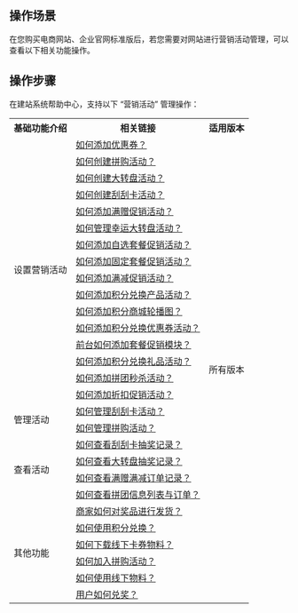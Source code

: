 ## 操作场景
在您购买电商网站、企业官网标准版后，若您需要对网站进行营销活动管理，可以查看以下相关功能操作。

## 操作步骤
在建站系统帮助中心，支持以下 “营销活动” 管理操作：

<table>
<tr>
<th>基础功能介绍</th>
<th>相关链接</th>
<th>适用版本</th>
</tr>
<tr>
<td  rowspan="16">设置营销活动</td>
<td><a href="https://admin.site.my-qcloud.com/xi/help?id=1272
">如何添加优惠券？</a></td>
<td  rowspan="32">所有版本</td>
</tr>
<tr>
<td><a href="https://admin.site.my-qcloud.com/xi/help?id=1544
">如何创建拼购活动？</a></td>
</tr>
<tr>
<td><a href="https://admin.site.my-qcloud.com/xi/help?id=1213
">如何创建大转盘活动？</a></td>
</tr>
<tr>
<td><a href="https://admin.site.my-qcloud.com/xi/help?id=1535
">如何创建刮刮卡活动？</a></td>
</tr>
<tr>
<td><a href="https://admin.site.my-qcloud.com/xi/help?id=1071
">如何添加满赠促销活动？</a></td>
</tr>
<tr>
<td><a href="https://admin.site.my-qcloud.com/xi/help?id=1214
">如何管理幸运大转盘活动？</a></td>
</tr>
<tr>
<td><a href="https://admin.site.my-qcloud.com/xi/help?id=1076
">如何添加自选套餐促销活动？</a></td>
</tr>
<tr>
<td><a href="https://admin.site.my-qcloud.com/xi/help?id=1081
">如何添加固定套餐促销活动？</a></td>
</tr>
<tr>
<td><a href="https://admin.site.my-qcloud.com/xi/help?id=1070
">如何添加满减促销活动？</a></td>
</tr>
<tr>
<td><a href="https://admin.site.my-qcloud.com/xi/help?id=1517
">如何添加积分兑换产品活动？</a></td>
</tr>
<tr>
<td><a href="https://admin.site.my-qcloud.com/xi/help?id=1519
">如何添加积分商城轮播图？</a></td>
</tr>
<tr>
<td><a href="https://admin.site.my-qcloud.com/xi/help?id=1520
">如何添加积分兑换优惠券活动？</a></td>
</tr>
<tr>
<td><a href="https://admin.site.my-qcloud.com/xi/help?id=1542
">前台如何添加套餐促销模块？</a></td>
</tr>
<tr>
<td><a href="https://admin.site.my-qcloud.com/xi/help?id=1522
">如何添加积分兑换礼品活动？</a></td>
</tr>
<tr>
<td><a href="https://admin.site.my-qcloud.com/xi/help?id=1211
">如何添加拼团秒杀活动？</a></td>
</tr>
<tr>
<td><a href="https://admin.site.my-qcloud.com/xi/help?id=1072
">如何添加折扣促销活动？</a></td>
</tr>
<tr>
<td  rowspan="2">管理活动</td>
<td><a href="https://admin.site.my-qcloud.com/xi/help?id=1536
">如何管理刮刮卡活动？</a></td>
</tr>
<tr>
<td><a href="https://admin.site.my-qcloud.com/xi/help?id=1547
">如何管理拼购活动？</a></td>
</tr>
<tr>
<td  rowspan="4">查看活动</td>
<td><a href="https://admin.site.my-qcloud.com/xi/help?id=1537
">如何查看刮刮卡抽奖记录？</a></td>
</tr>
<tr>
<td><a href="https://admin.site.my-qcloud.com/xi/help?id=1034
">如何查看大转盘抽奖记录？</a></td>
</tr>
<tr>
<td><a href="https://admin.site.my-qcloud.com/xi/help?id=1541
">如何查看满赠满减订单记录？</a></td>
</tr>
<tr>
<td><a href="https://admin.site.my-qcloud.com/xi/help?id=1212
">如何查看拼团信息列表与订单？</a></td>
</tr>
<td  rowspan="8">其他功能</td>
<tr>
<td><a href="https://admin.site.my-qcloud.com/xi/help?id=1534
">商家如何对奖品进行发货？</a></td>
</tr>
<tr>
<td><a href="https://admin.site.my-qcloud.com/xi/help?id=1521
">如何使用积分兑换？</a></td>
</tr>
<tr>
<td><a href="https://admin.site.my-qcloud.com/xi/help?id=1501
">如何下载线下卡券物料？</a></td>
</tr>
<tr>
<td><a href="https://admin.site.my-qcloud.com/xi/help?id=1546
">如何加入拼购活动？</a></td>
</tr>
<tr>
<td><a href="https://admin.site.my-qcloud.com/xi/help?id=1511
">如何使用线下物料？</a></td>
</tr>
<tr>
<td><a href="https://admin.site.my-qcloud.com/xi/help?id=1533
">用户如何兑奖？</a></td>
</tr>

</table>

